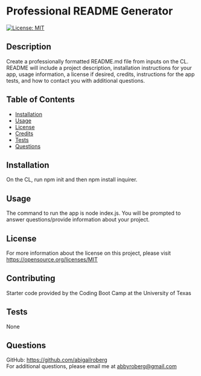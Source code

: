 # Professional README Generator
  [![License: MIT](https://img.shields.io/badge/License-MIT-yellow.svg)](https://opensource.org/licenses/MIT)
  ## Description
  Create a professionally formatted README.md file from inputs on the CL. README will include a project description, installation instructions for your app, usage information, a license if desired, credits, instructions for the app tests, and how to contact you with additional questions.
  ## Table of Contents
  * [Installation](#installation)
  * [Usage](#usage)
  * [License](#license)
  * [Credits](#contributing)
  * [Tests](#tests)
  * [Questions](#questions)
  ## Installation
  On the CL, run npm init and then npm install inquirer.
  ## Usage
  The command to run the app is node index.js. You will be prompted to answer questions/provide information about your project. 
  ## License
  For more information about the license on this project, please visit https://opensource.org/licenses/MIT
  ## Contributing
  Starter code provided by the Coding Boot Camp at the University of Texas
  ## Tests
  None
  ## Questions
  GitHub: https://github.com/abigailroberg</br>
  For additional questions, please email me at abbyroberg@gmail.com

